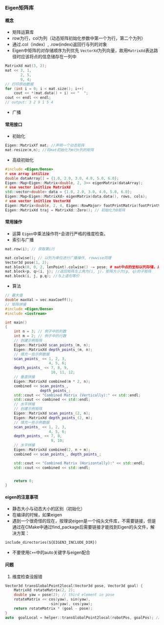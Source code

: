 ### Eigen矩阵库
#### 概念
- 矩阵运算库
- row为行，col为列（动态矩阵初始化参数中第一个为行，第二个为列）
- 通过.col（index）, .row(index)返回行与列的对象
- Eigen中矩阵的对存储顺序为列优先
	`VectorXd`为列向量，故用`MatrixXd`表达路径时应该将点的信息储存在一列中
```cpp
MatrixXd mat(3, 2);
mat << 3, 1,
	   2, 5, 
	   9, 4;
// 打印原始数据
for (int i = 0; i < mat.size(); i++)
	cout << *(mat.data() + i) << "  ";
cout << endl << endl;
// output: 3 2 9 1 5 4
```
- 广播

#### 常用接口
- 初始化
```C++
Eigen::MatrixXf mat; //声明一个动态矩阵
mat.resize(m,n); //将mat初始化为m行n列的矩阵
```
- 高级初始化
```C++
#include <Eigen/Dense>
# use array intilize
double dataArray[] = {1.0, 2.0, 3.0, 4.0, 5.0, 6.0};
Eigen::Map<Eigen::Matrix<double, 2, 3>> eigenMatrix(dataArray);
# use vector initlize MatrixXd
std::vector<double> data = {1.0, 2.0, 3.0, 4.0, 5.0, 6.0};
Eigen::Map<Eigen::MatrixXd> eigenMatrix(data.data(), rows, cols);
# use vector initlize VectorXd
Eigen::Matrix<double, 2, 4, Eigen::RowMajor> footPrintMatrix(footPrintVec.data()); # 指定存储顺序
Eigen::MatrixXd traj = MatrixXd::Zero(); // 初始化为0矩阵
```
#### 常用操作
- 运算
	`Eigen`中乘法操作符`*`会进行严格的维度检查。
- 索引与广播
```cpp
mat.row(i); // 获取第i行

mat.colwise(); // 以列为单位进行广播操作, rowwise同理
Vector3d pose(1, 2);
mat.block(0, 0, 2, lenPoint).colwise() -= pose; # mat中点的坐标以列存储，从而获得相对位置
mat.block<p, q>(i, j); //返回矩阵左上角为(i, j)，矩阵大小为(p, q)的子矩阵
mat.block(i, j, p,q); //与上语句等价
```
- 算法
```cpp
// 最大值
double maxVal = vec.maxCoeff();
// 矩阵拼接
#include <Eigen/Dense>
#include <iostream>

int main()
{
    int n = 3; // 例子中的列数
    int m = 2; // 例子中的行数
    // 创建示例矩阵
    Eigen::MatrixXd scan_points_(m, n);
    Eigen::MatrixXd depth_points_(m, n);
    // 填充一些示例数据
    scan_points_ << 1, 2, 3,
                    4, 5, 6;
    depth_points_ << 7, 8, 9,
                     10, 11, 12;
    // 垂直拼接
    Eigen::MatrixXd combined(m * 2, n);
    combined << scan_points_,
                depth_points_;
    std::cout << "Combined Matrix (Vertically):" << std::endl;
    std::cout << combined << std::endl;
	// 水平拼接
    // 创建示例矩阵
    Eigen::MatrixXd scan_points_(2, n);
    Eigen::MatrixXd depth_points_(2, m);
    // 填充一些示例数据
    scan_points_ << 1, 2, 3,
                    4, 5, 6;
    depth_points_ << 7, 8,
                     9, 10;
    // 水平拼接
    Eigen::MatrixXd combined(2, n + m);
    combined << scan_points_, depth_points_;

    std::cout << "Combined Matrix (Horizontally):" << std::endl;
    std::cout << combined << std::endl;


    return 0;
}

```
#### eigen的注意事项
- 静态大小与动态大小的区别（初始化）
- 在编译的时候，如果eigen
- 遇到一个很奇怪的现在，按理说eigen是一个纯头文件库，不需要链接，但是通过在CMake中通过find_package后需要链接才能找到Eigen的头文件，解决方案：
```CMakelists.txt
include_directories(${EIGEN3_INCLUDE_DIR})
```
- 不要使用`C++`中的auto关键字与eigen配合
#### 问题
1. 维度检查没报错
```cpp
Vector3d transGlobalPoint2local(Vector3d pose, Vector3d goal) {
    MatrixXd rotateMatrix(2, 2); 
    double yaw = pose(2); // third element in pose
    rotateMatrix << cos(yaw), sin(yaw),
                    -sin(yaw), cos(yaw);  
    return rotateMatrix * (goal - pose);
}
auto  goalLocal = helper::transGlobalPoint2local(robotPos, goalPos); //可能是auto 的原因
```